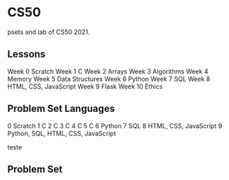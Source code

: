 # CS50
psets and lab of CS50 2021.

## Lessons
Week 0 Scratch
Week 1 C
Week 2 Arrays
Week 3 Algorithms
Week 4 Memory
Week 5 Data Structures
Week 6 Python
Week 7 SQL
Week 8 HTML, CSS, JavaScript
Week 9 Flask
Week 10 Ethics


## Problem Set Languages
0	Scratch
1	C
2	C
3	C
4	C
5	C
6	Python
7	SQL
8	HTML, CSS, JavaScript
9	Python, SQL, HTML, CSS, JavaScript


teste


## Problem Set

